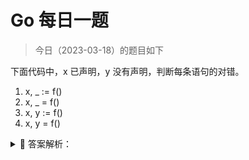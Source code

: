 # Go 每日一题

> 今日（2023-03-18）的题目如下

下面代码中，x 已声明，y 没有声明，判断每条语句的对错。

1. x, _ := f()
2. x, _ = f()
3. x, y := f()
4. x, y = f()


<details>
<summary style="cursor: pointer">🔑 答案解析：</summary>
<div>

参考答案及解析：错、对、对、错。

知识点：变量的声明。1.错，x 已经声明，不能使用 :=；2.对；3.对，当多值赋值时，:= 左边的变量无论声明与否都可以；4.错，y 没有声明。

---

### 7楼

错，对，对，错 3是个知识点：当多值赋值时，:= 左边的变量无论声明与否都可以

### 10楼

2、3 对；赋值多个变量，只要有一个变量时新的，就可以用“:=”

### 11楼

“当多值赋值时，:= 左边的变量无论声明与否都可以” 小编在吗？应该是，“至少有一个变量是新的”

### 16楼

```golang
var a, b int
a, b := 1, 2
```

多赋值，至少有一个变量是新的


</div>
</details>
